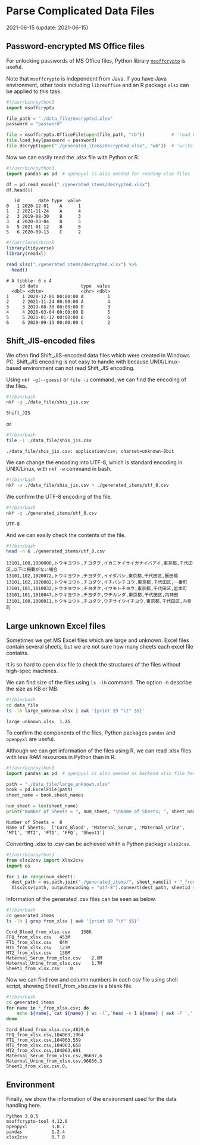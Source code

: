 Parse Complicated Data Files
================
2021-06-15 (update: 2021-06-15)

## Password-encrypted MS Office files

For unlocking passwords of MS Office files, Python library
[`msoffcrypto`](https://pypi.org/project/msoffcrypto-tool/) is useful.

Note that `msoffcrypto` is independent from Java. If you have Java
environment, other tools including `libreoffice` and an R package `xlsx`
can be applied to this task.

``` python
#!/usr/bin/python3
import msoffcrypto

file_path = "./data_file/encrypted.xlsx"
password = "password"

file = msoffcrypto.OfficeFile(open(file_path, "rb"))          # 'read binary'
file.load_key(password = password)
file.decrypt(open("./generated_items/decrypted.xlsx", "wb"))  # 'write binary'
```

Now we can easily read the .xlsx file with Python or R.

``` python
#!/usr/bin/python3
import pandas as pd  # openpyxl is also needed for reading xlsx files 

df = pd.read_excel("./generated_items/decrypted.xlsx")
df.head(6)
```

       id       date type  value
    0   1 2020-12-01    A      1
    1   2 2021-11-24    A      4
    2   3 2019-08-30    B      3
    3   4 2020-03-04    B      5
    4   5 2021-01-12    B      6
    5   6 2020-09-13    C      2

``` r
#!/usr/local/bin/R
library(tidyverse)
library(readxl)

read_xlsx("./generated_items/decrypted.xlsx") %>%
  head()
```

    # A tibble: 6 x 4
         id date                type  value
      <dbl> <dttm>              <chr> <dbl>
    1     1 2020-12-01 00:00:00 A         1
    2     2 2021-11-24 00:00:00 A         4
    3     3 2019-08-30 00:00:00 B         3
    4     4 2020-03-04 00:00:00 B         5
    5     5 2021-01-12 00:00:00 B         6
    6     6 2020-09-13 00:00:00 C         2

## Shift\_JIS-encoded files

We often find Shift\_JIS-encoded data files which were created in
Windows PC. Shift\_JIS encoding is not easy to handle with because
UNIX/Linux-based environment can not read Shift\_JIS encoding.

Using `nkf -g(--guess)` or `file -i` command, we can find the encoding
of the files.

``` bash
#!/bin/bash
nkf -g ./data_file/shis_jis.csv 
```

    Shift_JIS

or

``` bash
#!/bin/bash
file -i ./data_file/shis_jis.csv
```

    ./data_file/shis_jis.csv: application/csv; charset=unknown-8bit

We can change the encoding into UTF-8, which is standard encoding in
UNIX/Linux, with `nkf -w` command in bash.

``` bash
#!/bin/bash
nkf -w ./data_file/shis_jis.csv > ./generated_items/utf_8.csv
```

We confirm the UTF-8 encoding of the file.

``` bash
#!/bin/bash
nkf -g ./generated_items/utf_8.csv 
```

    UTF-8

And we can easily check the contents of the file.

``` bash
#!/bin/bash
head -n 6 ./generated_items/utf_8.csv
```

    13101,100,1000000,トウキヨウト,チヨダク,イカニケイサイガナイバアイ,東京都,千代田区,以下に掲載がない場合
    13101,102,1020072,トウキヨウト,チヨダク,イイダバシ,東京都,千代田区,飯田橋
    13101,102,1020082,トウキヨウト,チヨダク,イチバンチヨウ,東京都,千代田区,一番町
    13101,101,1010032,トウキヨウト,チヨダク,イワモトチヨウ,東京都,千代田区,岩本町
    13101,101,1010047,トウキヨウト,チヨダク,ウチカンダ,東京都,千代田区,内神田
    13101,100,1000011,トウキヨウト,チヨダク,ウチサイワイチヨウ,東京都,千代田区,内幸町

## Large unknown Excel files

Sometimes we get MS Excel files which are large and unknown. Excel files
contain several sheets, but we are not sure how many sheets each excel
file contains.

It is so hard to open xlsx file to check the structures of the files
without high-spec machines.

We can find size of the files using `ls -lh` command. The option `-h`
describe the size as KB or MB.

``` bash
#!/bin/bash
cd data_file
ls -lh large_unknown.xlsx | awk '{print $9 "\t" $5}'
```

    large_unknown.xlsx  1.2G

To confirm the components of the files, Python packages `pandas` and
`openpyxl` are useful.

Although we can get information of the files using R, we can read .xlsx
files with less RAM resources in Python than in R.

``` python
#!/usr/bin/python3
import pandas as pd  # openpyxl is also needed as backend xlsx file handling

path = "./data_file/large_unknown.xlsx"
book = pd.ExcelFile(path) 
sheet_name = book.sheet_names

num_sheet = len(sheet_name)
print("Number of Sheets = ", num_sheet, "\nName of Sheets; ", sheet_name)
```

    Number of Sheets =  8 
    Name of Sheets;  ['Cord_Blood', 'Maternal_Serum', 'Maternal_Urine', 'MT1', 'MT2', 'FT1', 'FFQ', 'Sheet1']

Converting .xlsx to .csv can be achieved whith a Python package
`xlsx2csv`.

``` python
#!/usr/bin/python3
from xlsx2csv import Xlsx2csv
import os

for i in range(num_sheet):
  dest_path = os.path.join("./generated_items/", sheet_name[i] + "_from_xlsx.csv")
  Xlsx2csv(path, outputencoding = "utf-8").convert(dest_path, sheetid = i + 1)
```

Information of the generated .csv files can be seen as below.

``` bash
#!/bin/bash
cd generated_items
ls -lh | grep from_xlsx | awk '{print $9 "\t" $5}'
```

    Cord_Blood_from_xlsx.csv    158K
    FFQ_from_xlsx.csv   453M
    FT1_from_xlsx.csv   84M
    MT1_from_xlsx.csv   123M
    MT2_from_xlsx.csv   130M
    Maternal_Serum_from_xlsx.csv    2.8M
    Maternal_Urine_from_xlsx.csv    1.7M
    Sheet1_from_xlsx.csv    0

Now we can find row and column numbers in each csv file using shell
script, showing Sheet1\_from\_xlsx.csv is a blank file.

``` bash
#!/bin/bash
cd generated_items
for name in *_from_xlsx.csv; do
    echo ${name},`cat ${name} | wc -l`,`head -n 1 ${name} | awk -F ',' '{print NF}'`
done
```

    Cord_Blood_from_xlsx.csv,4829,6
    FFQ_from_xlsx.csv,104063,1964
    FT1_from_xlsx.csv,104063,559
    MT1_from_xlsx.csv,104063,658
    MT2_from_xlsx.csv,104063,691
    Maternal_Serum_from_xlsx.csv,96697,6
    Maternal_Urine_from_xlsx.csv,96856,3
    Sheet1_from_xlsx.csv,0,

## Environment

Finally, we show the information of the environment used for the data
handling here.

    Python 3.8.5
    msoffcrypto-tool 4.12.0 
    openpyxl         3.0.7  
    pandas           1.2.4  
    xlsx2csv         0.7.8  
